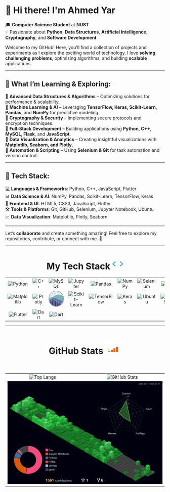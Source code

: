 # 👋 Hi there! I'm Ahmed Yar

🎓 **Computer Science Student** at **NUST**  
💡 Passionate about **Python**, **Data Structures**, **Artificial Intelligence**, **Cryptography**, and **Software Development**

Welcome to my GitHub! Here, you’ll find a collection of projects and experiments as I explore the exciting world of technology. I love **solving challenging problems**, optimizing algorithms, and building **scalable** applications.

---

## 🌱 **What I’m Learning & Exploring:**

🔹 **Advanced Data Structures & Algorithms** – Optimizing solutions for performance & scalability.  
🔹 **Machine Learning & AI** – Leveraging **TensorFlow, Keras, Scikit-Learn, Pandas**, and **NumPy** for predictive modeling.  
🔹 **Cryptography & Security** – Implementing secure protocols and encryption techniques.  
🔹 **Full-Stack Development** – Building applications using **Python, C++, MySQL, Flask**, and **JavaScript**.  
🔹 **Data Visualization & Analytics** – Creating insightful visualizations with **Matplotlib, Seaborn, and Plotly**.  
🔹 **Automation & Scripting** – Using **Selenium & Git** for task automation and version control.

---

## 🚀 **Tech Stack:**

💻 **Languages & Frameworks**: Python, C++, JavaScript, Flutter  
📊 **Data Science & AI**: NumPy, Pandas, Scikit-Learn, TensorFlow, Keras  
🎨 **Frontend & UI**: HTML5, CSS3, JavaScript, Flutter  
🛠 **Tools & Platforms**: Git, GitHub, Selenium, Jupyter Notebook, Ubuntu  
📈 **Data Visualization**: Matplotlib, Plotly, Seaborn

---

Let’s **collaborate** and create something amazing! Feel free to explore my repositories, contribute, or connect with me. 🚀

---

<h1 align="center">My Tech Stack <img src="img/favtech.gif" height="35"></h1>

<div align="center">
    <table width="900">
        <tr>
            <td align="center" width="90">
                <img src="https://techstack-generator.vercel.app/python-icon.svg" alt="Python" height="50" />
            </td>
            <td align="center" width="90">
                <img src="https://techstack-generator.vercel.app/cpp-icon.svg" alt="C++" height="50" />
            </td>
            <td align="center" width="90">
                <img src="https://techstack-generator.vercel.app/mysql-icon.svg" alt="MySQL" height="50" />
            </td>
            <td align="center" width="90">
                <img src="https://cdn.jsdelivr.net/gh/devicons/devicon/icons/jupyter/jupyter-original.svg" alt="Jupyter" height="50" />
            </td>
            <td align="center" width="90">
                <img src="https://cdn.jsdelivr.net/gh/devicons/devicon/icons/pandas/pandas-original.svg" alt="Pandas" height="50" />
            </td>
            <td align="center" width="90">
                <img src="https://cdn.jsdelivr.net/gh/devicons/devicon/icons/numpy/numpy-original.svg" alt="NumPy" height="50" />
            </td>
            <td align="center" width="90">
                <img src="https://cdn.simpleicons.org/selenium/43B02A" alt="Selenium" height="50" />
            </td>
            <td align="center" width="90">
                <img src="https://cdn.simpleicons.org/git/F05032" alt="Git" height="50" />
            </td>
            <td align="center" width="90">
                <img src="https://techstack-generator.vercel.app/github-icon.svg" alt="GitHub" height="50" />
            </td>
            <td align="center" width="90">
                <img src="https://skillicons.dev/icons?i=md" alt="Markdown" height="50" />
            </td>
        </tr>
        <tr>
            <td align="center" width="90">
                <img src="https://cdn.jsdelivr.net/gh/devicons/devicon/icons/matplotlib/matplotlib-original.svg" alt="Matplotlib" height="50" />
            </td>
            <td align="center" width="90">
                <img src="https://cdn.jsdelivr.net/gh/devicons/devicon/icons/plotly/plotly-original.svg" alt="Plotly" height="50" />
            </td>
            <td align="center" width="90">
                <img src="img/seaborn.png" alt="Seaborn" height="50" />
            </td>
            <td align="center" width="90">
                <img src="https://cdn.jsdelivr.net/gh/devicons/devicon/icons/scikitlearn/scikitlearn-original.svg" alt="Scikit-Learn" height="50" />
            </td>
            <td align="center" width="90">
                <img src="https://cdn.jsdelivr.net/gh/devicons/devicon/icons/tensorflow/tensorflow-original.svg" alt="TensorFlow" height="50" />
            </td>
            <td align="center" width="90">
                <img src="https://cdn.jsdelivr.net/gh/devicons/devicon/icons/keras/keras-original.svg" alt="Keras" height="50" />
            </td>
            <td align="center" width="90">
                <img src="https://cdn.jsdelivr.net/gh/devicons/devicon@latest/icons/ubuntu/ubuntu-original.svg" alt="Ubuntu" height="60" />
            </td>
            <td align="center" width="90">
                <img src="https://cdn.jsdelivr.net/gh/devicons/devicon/icons/css3/css3-original.svg" alt="CSS3" height="50" />
            </td>
            <td align="center" width="90">
                <img src="https://cdn.jsdelivr.net/gh/devicons/devicon/icons/html5/html5-original.svg" alt="HTML5" height="50" />
            </td>
            <td align="center" width="90">
                <img src="https://cdn.jsdelivr.net/gh/devicons/devicon@latest/icons/javascript/javascript-original.svg" alt="JavaScript" height="50" />
            </td>
        </tr>
        <tr>
            <td align="center" width="90">
                <img src="https://cdn.jsdelivr.net/gh/devicons/devicon@latest/icons/flutter/flutter-original.svg" alt="Flutter" height="50" />
            </td>
            <td align="center" width="90">
                <img src="https://cdn.jsdelivr.net/gh/devicons/devicon@latest/icons/dart/dart-original.svg" alt="Dart" height="50" />
            </td>
            <td align="center" width="90">
                <img src="https://cdn.jsdelivr.net/gh/devicons/devicon@latest/icons/kaggle/kaggle-original.svg" alt="Dart" height="50" />
            </td>
            <td align="center" colspan="9"> <!-- Centered empty space -->
                <p> </p>
            </td>
        </tr>
    </table>
</div>

---

<h1 align="center">GitHub Stats <img src="img/github analytics.gif" height=50> </h1>

###

<div align="left">
</div>

###

###

<br clear="both">

<div align="center">
    <table>
        <tr>
            <td align="center">
                <a href="https://github.com/ahmedyar7" style="text-decoration: none;">
                    <img src="https://github-readme-stats.vercel.app/api/top-langs/?username=ahmedyar7&hide_border=true&layout=donut&theme=github_dark" alt="Top Langs" style="border: none; outline: none;">
                </a>
            </td>
            <td align="center">
                <a href="https://github.com/ahmedyar7" style="text-decoration: none;">
                    <img src="https://github-readme-stats.vercel.app/api?username=ahmedyar7&hide_title=true&hide_rank=false&rank_icon=github&show_icons=true&include_all_commits=true&count_private=true&disable_animations=false&theme=github_dark&locale=en&hide_border=true&order=1" alt="GitHub Stats" />
                </a>
            </td>
        </tr>
        <tr>
            <td colspan="2" align="center">
                <a href="https://github.com/ahmedyar7" style="text-decoration: none;">
                    <img src="./profile-3d-contrib/profile-night-green.svg" alt="3D GitHub Contribution Graph" />
                </a>
            </td>
        </tr>
    </table>
</div>
